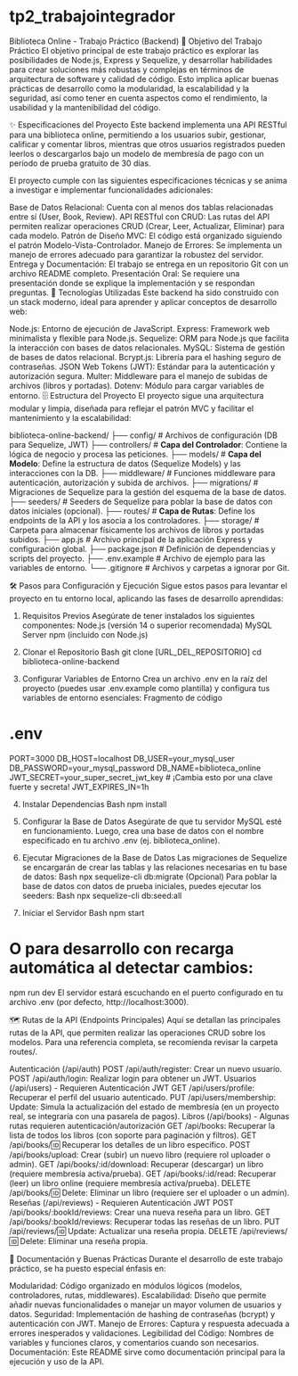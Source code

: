 # tp2_trabajointegrador
Biblioteca Online - Trabajo Práctico (Backend)
🎯 Objetivo del Trabajo Práctico
El objetivo principal de este trabajo práctico es explorar las posibilidades de Node.js, Express y Sequelize, y desarrollar habilidades para crear soluciones más robustas y complejas en términos de arquitectura de software y calidad de código. Esto implica aplicar buenas prácticas de desarrollo como la modularidad, la escalabilidad y la seguridad, así como tener en cuenta aspectos como el rendimiento, la usabilidad y la mantenibilidad del código.

✨ Especificaciones del Proyecto
Este backend implementa una API RESTful para una biblioteca online, permitiendo a los usuarios subir, gestionar, calificar y comentar libros, mientras que otros usuarios registrados pueden leerlos o descargarlos bajo un modelo de membresía de pago con un período de prueba gratuito de 30 días.

El proyecto cumple con las siguientes especificaciones técnicas y se anima a investigar e implementar funcionalidades adicionales:

Base de Datos Relacional: Cuenta con al menos dos tablas relacionadas entre sí (User, Book, Review).
API RESTful con CRUD: Las rutas del API permiten realizar operaciones CRUD (Crear, Leer, Actualizar, Eliminar) para cada modelo.
Patrón de Diseño MVC: El código está organizado siguiendo el patrón Modelo-Vista-Controlador.
Manejo de Errores: Se implementa un manejo de errores adecuado para garantizar la robustez del servidor.
Entrega y Documentación: El trabajo se entrega en un repositorio Git con un archivo README completo.
Presentación Oral: Se requiere una presentación donde se explique la implementación y se respondan preguntas.
🚀 Tecnologías Utilizadas
Este backend ha sido construido con un stack moderno, ideal para aprender y aplicar conceptos de desarrollo web:

Node.js: Entorno de ejecución de JavaScript.
Express: Framework web minimalista y flexible para Node.js.
Sequelize: ORM para Node.js que facilita la interacción con bases de datos relacionales.
MySQL: Sistema de gestión de bases de datos relacional.
Bcrypt.js: Librería para el hashing seguro de contraseñas.
JSON Web Tokens (JWT): Estándar para la autenticación y autorización segura.
Multer: Middleware para el manejo de subidas de archivos (libros y portadas).
Dotenv: Módulo para cargar variables de entorno.
🗄️ Estructura del Proyecto
El proyecto sigue una arquitectura modular y limpia, diseñada para reflejar el patrón MVC y facilitar el mantenimiento y la escalabilidad:

biblioteca-online-backend/
├── config/             # Archivos de configuración (DB para Sequelize, JWT)
├── controllers/        # **Capa del Controlador**: Contiene la lógica de negocio y procesa las peticiones.
├── models/             # **Capa del Modelo**: Define la estructura de datos (Sequelize Models) y las interacciones con la DB.
├── middleware/         # Funciones middleware para autenticación, autorización y subida de archivos.
├── migrations/         # Migraciones de Sequelize para la gestión del esquema de la base de datos.
├── seeders/            # Seeders de Sequelize para poblar la base de datos con datos iniciales (opcional).
├── routes/             # **Capa de Rutas**: Define los endpoints de la API y los asocia a los controladores.
├── storage/            # Carpeta para almacenar físicamente los archivos de libros y portadas subidos.
├── app.js              # Archivo principal de la aplicación Express y configuración global.
├── package.json        # Definición de dependencias y scripts del proyecto.
├── .env.example        # Archivo de ejemplo para las variables de entorno.
└── .gitignore          # Archivos y carpetas a ignorar por Git.

🛠️ Pasos para Configuración y Ejecución
Sigue estos pasos para levantar el proyecto en tu entorno local, aplicando las fases de desarrollo aprendidas:

1. Requisitos Previos
Asegúrate de tener instalados los siguientes componentes:
Node.js (versión 14 o superior recomendada)
MySQL Server
npm (incluido con Node.js)

2. Clonar el Repositorio
Bash
git clone [URL_DEL_REPOSITORIO]
cd biblioteca-online-backend

3. Configurar Variables de Entorno
Crea un archivo .env en la raíz del proyecto (puedes usar .env.example como plantilla) y configura tus variables de entorno esenciales:
Fragmento de código
# .env
PORT=3000
DB_HOST=localhost
DB_USER=your_mysql_user
DB_PASSWORD=your_mysql_password
DB_NAME=biblioteca_online
JWT_SECRET=your_super_secret_jwt_key # ¡Cambia esto por una clave fuerte y secreta!
JWT_EXPIRES_IN=1h

4. Instalar Dependencias
Bash
npm install

5. Configurar la Base de Datos
Asegúrate de que tu servidor MySQL esté en funcionamiento. Luego, crea una base de datos con el nombre especificado en tu archivo .env (ej. biblioteca_online).

6. Ejecutar Migraciones de la Base de Datos
Las migraciones de Sequelize se encargarán de crear las tablas y las relaciones necesarias en tu base de datos:
Bash
npx sequelize-cli db:migrate
(Opcional) Para poblar la base de datos con datos de prueba iniciales, puedes ejecutar los seeders:
Bash
npx sequelize-cli db:seed:all

7. Iniciar el Servidor
Bash
npm start
# O para desarrollo con recarga automática al detectar cambios:
npm run dev
El servidor estará escuchando en el puerto configurado en tu archivo .env (por defecto, http://localhost:3000).

🗺️ Rutas de la API (Endpoints Principales)
Aquí se detallan las principales rutas de la API, que permiten realizar las operaciones CRUD sobre los modelos. Para una referencia completa, se recomienda revisar la carpeta routes/.

Autenticación (/api/auth)
POST /api/auth/register: Crear un nuevo usuario.
POST /api/auth/login: Realizar login para obtener un JWT.
Usuarios (/api/users) - Requieren Autenticación JWT
GET /api/users/profile: Recuperar el perfil del usuario autenticado.
PUT /api/users/membership: Update: Simula la actualización del estado de membresía (en un proyecto real, se integraría con una pasarela de pagos).
Libros (/api/books) - Algunas rutas requieren autenticación/autorización
GET /api/books: Recuperar la lista de todos los libros (con soporte para paginación y filtros).
GET /api/books/:id: Recuperar los detalles de un libro específico.
POST /api/books/upload: Crear (subir) un nuevo libro (requiere rol uploader o admin).
GET /api/books/:id/download: Recuperar (descargar) un libro (requiere membresía activa/prueba).
GET /api/books/:id/read: Recuperar (leer) un libro online (requiere membresía activa/prueba).
DELETE /api/books/:id: Delete: Eliminar un libro (requiere ser el uploader o un admin).
Reseñas (/api/reviews) - Requieren Autenticación JWT
POST /api/books/:bookId/reviews: Crear una nueva reseña para un libro.
GET /api/books/:bookId/reviews: Recuperar todas las reseñas de un libro.
PUT /api/reviews/:id: Update: Actualizar una reseña propia.
DELETE /api/reviews/:id: Delete: Eliminar una reseña propia.

📝 Documentación y Buenas Prácticas
Durante el desarrollo de este trabajo práctico, se ha puesto especial énfasis en:

Modularidad: Código organizado en módulos lógicos (modelos, controladores, rutas, middlewares).
Escalabilidad: Diseño que permite añadir nuevas funcionalidades o manejar un mayor volumen de usuarios y datos.
Seguridad: Implementación de hashing de contraseñas (bcrypt) y autenticación con JWT.
Manejo de Errores: Captura y respuesta adecuada a errores inesperados y validaciones.
Legibilidad del Código: Nombres de variables y funciones claros, y comentarios cuando son necesarios.
Documentación: Este README sirve como documentación principal para la ejecución y uso de la API.
